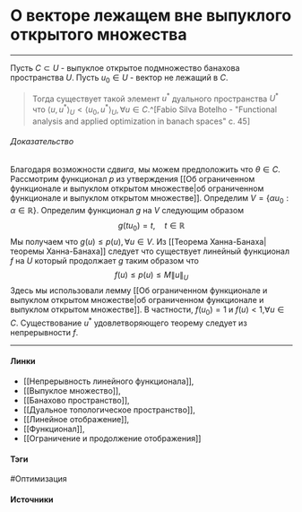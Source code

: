 # О векторе лежащем вне выпуклого открытого множества
***
Пусть $C\subset U$ - выпуклое открытое подмножество банахова пространства $U$. Пусть $u_{0}\in U$ - вектор не лежащий в $C$.
>Тогда существует такой элемент $u^{*}$ дуального пространства $U^{*}$ что $\langle u,u^{*}\rangle_{U}<\langle u_{0},u^{*}\rangle_{U},\forall u\in C$.^[Fabio Silva Botelho - "Functional analysis and applied optimization in banach spaces" c. 45]

###### Доказательство
Благодаря возможности *сдвига*, мы можем предположить что $\theta\in C$. Рассмотрим функционал $p$ из утверждения [[Об ограниченном функционале и выпуклом открытом множестве|об ограниченном функционале и выпуклом открытом множестве]]. Определим $V=\{\alpha u_{0}:\alpha\in\mathbb{R}\}$. Определим функционал $g$ на $V$ следующим образом
$$
g(tu_{0})=t,\quad t\in\mathbb{R}
$$
Мы получаем что $g(u)\le p(u),\forall u\in V$. Из [[Теорема Ханна-Банаха|теоремы Ханна-Банаха]] следует что существует линейный функционал $f$ на $U$ который продолжает $g$ таким образом что
$$
f(u)\le p(u)\le M\|u\|_{U}
$$
Здесь мы использовали лемму [[Об ограниченном функционале и выпуклом открытом множестве|об ограниченном функционале и выпуклом открытом множестве]]. В частности, $f(u_{0})=1$ и $f(u)<1$,$\forall u\in C$. Существование $u^{*}$ удовлетворяющего теорему следует из непрерывности $f$. 
***
#### Линки
- [[Непрерывность линейного функционала]],
- [[Выпуклое множество]],
- [[Банахово пространство]],
- [[Дуальное топологическое пространство]],
- [[Линейное отображение]],
- [[Функционал]],
- [[Ограничение и продолжение отображения]]
#### Тэги
 #Оптимизация 
#### Источники
